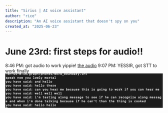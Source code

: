 ```yaml
---
title: "Sirius | AI voice assistant"
author: "rice"
description: "An AI voice assistant that doesn't spy on you"
created_at: "2025-06-23"
---
```


# June 23rd: first steps for audio!!
8:46 PM:
got audio to work yippie!
[the audio](https://github.com/keenwarice/assistant/blob/0080e99633b3a5e2bb6d95e8da195b1a5354822f/journal_attatchments/recording_JUN23_845.wav)
9:07 PM:
YESSIR, got STT to work finally
![image of an expert coder's STT working](https://github.com/keenwarice/assistant/blob/7fa26025a701c7c745ecd39e5ff69e68ebdc80c4/journal_attatchments/Screenshot%202025-06-23.png)
